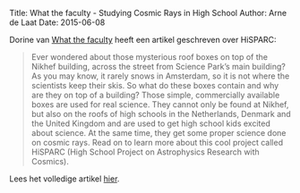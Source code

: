 Title: What the faculty - Studying Cosmic Rays in High School
Author: Arne de Laat
Date: 2015-06-08

Dorine van [What the faculty](http://whatthefaculty.com) heeft een artikel
geschreven over HiSPARC:

> Ever wondered about those mysterious roof boxes on top of the Nikhef
building, across the street from Science Park’s main building? As you may know,
it rarely snows in Amsterdam, so it is not where the scientists keep their
skis. So what do these boxes contain and why are they on top of a building?
Those simple, commercially available boxes are used for real science. They
cannot only be found at Nikhef, but also on the roofs of high schools in the
Netherlands, Denmark and the United Kingdom and are used to get high school
kids excited about science. At the same time, they get some proper science done
on cosmic rays. Read on to learn more about this cool project called HiSPARC
(High School Project on Astrophysics Research with Cosmics).

Lees het volledige artikel
[hier](http://whatthefaculty.com/hisparc-studying-cosmic-rays-high-school/).
